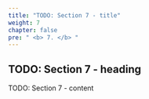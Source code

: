 ```yaml
---
title: "TODO: Section 7 - title"
weight: 7
chapter: false
pre: " <b> 7. </b> "
---
```


## TODO: Section 7 - heading

TODO: Section 7 - content
